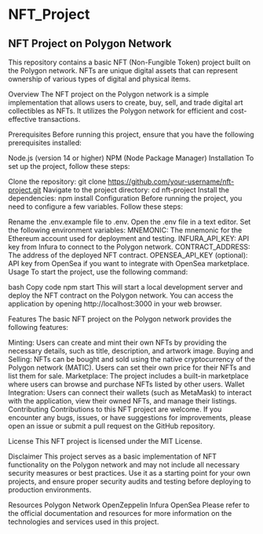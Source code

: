 # NFT_Project

## NFT Project on Polygon Network
This repository contains a basic NFT (Non-Fungible Token) project built on the Polygon network. NFTs are unique digital assets that can represent ownership of various types of digital and physical items.

Overview
The NFT project on the Polygon network is a simple implementation that allows users to create, buy, sell, and trade digital art collectibles as NFTs. It utilizes the Polygon network for efficient and cost-effective transactions.

Prerequisites
Before running this project, ensure that you have the following prerequisites installed:

Node.js (version 14 or higher)
NPM (Node Package Manager)
Installation
To set up the project, follow these steps:

Clone the repository: git clone https://github.com/your-username/nft-project.git
Navigate to the project directory: cd nft-project
Install the dependencies: npm install
Configuration
Before running the project, you need to configure a few variables. Follow these steps:

Rename the .env.example file to .env.
Open the .env file in a text editor.
Set the following environment variables:
MNEMONIC: The mnemonic for the Ethereum account used for deployment and testing.
INFURA_API_KEY: API key from Infura to connect to the Polygon network.
CONTRACT_ADDRESS: The address of the deployed NFT contract.
OPENSEA_API_KEY (optional): API key from OpenSea if you want to integrate with OpenSea marketplace.
Usage
To start the project, use the following command:

bash
Copy code
npm start
This will start a local development server and deploy the NFT contract on the Polygon network. You can access the application by opening http://localhost:3000 in your web browser.

Features
The basic NFT project on the Polygon network provides the following features:

Minting: Users can create and mint their own NFTs by providing the necessary details, such as title, description, and artwork image.
Buying and Selling: NFTs can be bought and sold using the native cryptocurrency of the Polygon network (MATIC). Users can set their own price for their NFTs and list them for sale.
Marketplace: The project includes a built-in marketplace where users can browse and purchase NFTs listed by other users.
Wallet Integration: Users can connect their wallets (such as MetaMask) to interact with the application, view their owned NFTs, and manage their listings.
Contributing
Contributions to this NFT project are welcome. If you encounter any bugs, issues, or have suggestions for improvements, please open an issue or submit a pull request on the GitHub repository.

License
This NFT project is licensed under the MIT License.

Disclaimer
This project serves as a basic implementation of NFT functionality on the Polygon network and may not include all necessary security measures or best practices. Use it as a starting point for your own projects, and ensure proper security audits and testing before deploying to production environments.

Resources
Polygon Network
OpenZeppelin
Infura
OpenSea
Please refer to the official documentation and resources for more information on the technologies and services used in this project.
